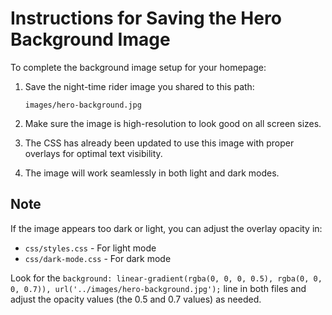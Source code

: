 # Instructions for Saving the Hero Background Image

To complete the background image setup for your homepage:

1. Save the night-time rider image you shared to this path:
   ```
   images/hero-background.jpg
   ```

2. Make sure the image is high-resolution to look good on all screen sizes.

3. The CSS has already been updated to use this image with proper overlays for optimal text visibility.

4. The image will work seamlessly in both light and dark modes.

## Note
If the image appears too dark or light, you can adjust the overlay opacity in:
- `css/styles.css` - For light mode
- `css/dark-mode.css` - For dark mode

Look for the `background: linear-gradient(rgba(0, 0, 0, 0.5), rgba(0, 0, 0, 0.7)), url('../images/hero-background.jpg');` line in both files and adjust the opacity values (the 0.5 and 0.7 values) as needed. 
